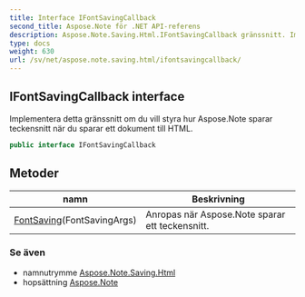 ```yaml
---
title: Interface IFontSavingCallback
second_title: Aspose.Note för .NET API-referens
description: Aspose.Note.Saving.Html.IFontSavingCallback gränssnitt. Implementera detta gränssnitt om du vill styra hur Aspose.Note sparar teckensnitt när du sparar ett dokument till HTML.
type: docs
weight: 630
url: /sv/net/aspose.note.saving.html/ifontsavingcallback/
---
```

## IFontSavingCallback interface

Implementera detta gränssnitt om du vill styra hur Aspose.Note sparar teckensnitt när du sparar ett dokument till HTML.

```csharp
public interface IFontSavingCallback
```

## Metoder

| namn | Beskrivning |
| --- | --- |
| [FontSaving](../../aspose.note.saving.html/ifontsavingcallback/fontsaving/)(FontSavingArgs) | Anropas när Aspose.Note sparar ett teckensnitt. |

### Se även

* namnutrymme [Aspose.Note.Saving.Html](../../aspose.note.saving.html/)
* hopsättning [Aspose.Note](../../)


